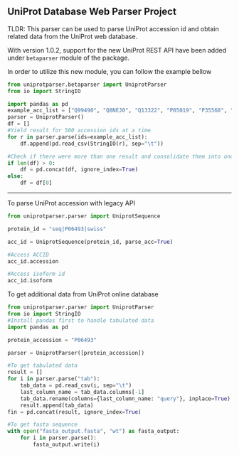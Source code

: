 UniProt Database Web Parser Project
--

TLDR: This parser can be used to parse UniProt accession id and obtain related data from the UniProt web database.

With version 1.0.2, support for the new UniProt REST API have been added under `betaparser` module of the package.

In order to utilize this new module, you can follow the example bellow

```python
from uniprotparser.betaparser import UniprotParser
from io import StringIO

import pandas as pd
example_acc_list = ["Q99490", "Q8NEJ0", "Q13322", "P05019", "P35568", "Q15323"]
parser = UniprotParser()
df = []
#Yield result for 500 accession ids at a time
for r in parser.parse(ids=example_acc_list):
    df.append(pd.read_csv(StringIO(r), sep="\t"))

#Check if there were more than one result and consolidate them into one dataframe
if len(df) > 0:
    df = pd.concat(df, ignore_index=True)
else:
    df = df[0]


```

---
To parse UniProt accession with legacy API

```python
from uniprotparser.parser import UniprotSequence

protein_id = "seq|P06493|swiss"

acc_id = UniprotSequence(protein_id, parse_acc=True)

#Access ACCID
acc_id.accession

#Access isoform id
acc_id.isoform
```

To get additional data from UniProt online database

```python
from uniprotparser.parser import UniprotParser
from io import StringIO
#Install pandas first to handle tabulated data
import pandas as pd

protein_accession = "P06493"

parser = UniprotParser([protein_accession])

#To get tabulated data
result = []
for i in parser.parse("tab"):
    tab_data = pd.read_csv(i, sep="\t")
    last_column_name = tab_data.columns[-1]
    tab_data.rename(columns={last_column_name: "query"}, inplace=True)
    result.append(tab_data)
fin = pd.concat(result, ignore_index=True)

#To get fasta sequence
with open("fasta_output.fasta", "wt") as fasta_output:
    for i in parser.parse():
        fasta_output.write(i)
```

